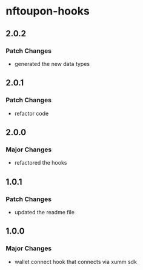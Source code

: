 # nftoupon-hooks

## 2.0.2

### Patch Changes

- generated the new data types

## 2.0.1

### Patch Changes

- refactor code

## 2.0.0

### Major Changes

- refactored the hooks

## 1.0.1

### Patch Changes

- updated the readme file

## 1.0.0

### Major Changes

- wallet connect hook that connects via xumm sdk
